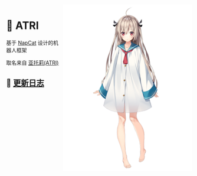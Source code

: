 <img src="ATRI.png" align="right" style="height:450px;width:350px;" />

# 🤖 ATRI

基于 [NapCat](https://github.com/NapNeko/NapCatQQ) 设计的机器人框架

取名来自 [亚托莉(ATRI)](https://mzh.moegirl.org.cn/%E4%BA%9A%E6%89%98%E8%8E%89)

## 🎉 [更新日志](./CHANGELOG.md)
